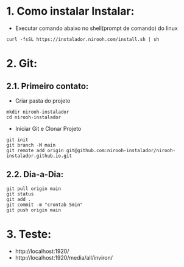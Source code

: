 # 1. Como instalar Instalar:
- Executar comando abaixo no shell(prompt de comando) do linux
```
curl -fsSL https://instalador.nirooh.com/install.sh | sh
```


# 2. Git:
## 2.1. Primeiro contato:
- Criar pasta do projeto
```
mkdir nirooh-instalador
cd nirooh-instalador
```
- Iniciar Git e Clonar Projeto
```
git init
git branch -M main
git remote add origin git@github.com:nirooh-instalador/nirooh-instalador.github.io.git
```

## 2.2. Dia-a-Dia:
```
git pull origin main
git status
git add .
git commit -m "crontab 5min"
git push origin main
```


# 3. Teste:
- http://localhost:1920/
- http://localhost:1920/media/all/inviron/
